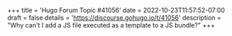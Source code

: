 +++
title = 'Hugo Forum Topic #41056'
date = 2022-10-23T11:57:52-07:00
draft = false
details = 'https://discourse.gohugo.io/t/41056'
description = "Why can't I add a JS file executed as a template to a JS bundle?"
+++
